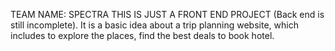 TEAM NAME: SPECTRA
THIS IS JUST A FRONT END PROJECT (Back end is still incomplete). It is a basic idea about a trip planning website, which includes to explore the places, find the best deals to book hotel.
